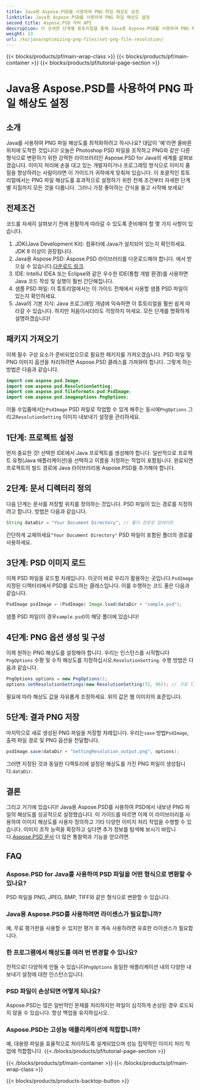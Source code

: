 ```yaml
---
title: Java용 Aspose.PSD를 사용하여 PNG 파일 해상도 설정
linktitle: Java용 Aspose.PSD를 사용하여 PNG 파일 해상도 설정
second_title: Aspose.PSD 자바 API
description: 이 상세한 단계별 튜토리얼을 통해 Java용 Aspose.PSD를 사용하여 PNG 파일 해상도를 설정하는 방법을 알아보세요. 즉시 이미지를 최적화하세요.
weight: 13
url: /ko/java/optimizing-png-files/set-png-file-resolution/
---
```


{{< blocks/products/pf/main-wrap-class >}}
{{< blocks/products/pf/main-container >}}
{{< blocks/products/pf/tutorial-page-section >}}

# Java용 Aspose.PSD를 사용하여 PNG 파일 해상도 설정

## 소개
Java를 사용하여 PNG 파일 해상도를 최적화하려고 하시나요? 대답이 '예'라면 올바른 위치에 도착한 것입니다! 오늘은 Photoshop PSD 파일을 조작하고 PNG와 같은 다른 형식으로 변환하기 위한 강력한 라이브러리인 Aspose.PSD for Java의 세계를 살펴보겠습니다. 이미지 처리에 손을 대고 있는 개발자이거나 프로그래밍 방식으로 이미지 품질을 향상하려는 사람이라면 이 가이드가 귀하에게 맞춰져 있습니다. 
이 포괄적인 튜토리얼에서는 PNG 파일 해상도를 효과적으로 설정하기 위한 전제 조건부터 자세한 단계별 지침까지 모든 것을 다룹니다. 그러니 가장 좋아하는 간식을 들고 시작해 보세요!
## 전제조건
 
코드를 자세히 살펴보기 전에 원활하게 따라갈 수 있도록 준비해야 할 몇 가지 사항이 있습니다.
1. JDK(Java Development Kit): 컴퓨터에 Java가 설치되어 있는지 확인하세요. JDK 8 이상이 권장됩니다.
2.  Java용 Aspose.PSD: Aspose.PSD 라이브러리를 다운로드해야 합니다. 에서 받으실 수 있습니다.[다운로드 링크](https://releases.aspose.com/psd/java/).
3. IDE: IntelliJ IDEA 또는 Eclipse와 같은 우수한 IDE(통합 개발 환경)를 사용하면 Java 코드 작성 및 실행이 훨씬 간단해집니다.
4. 샘플 PSD 파일: 이 튜토리얼에서는 이 가이드 전체에서 사용할 샘플 PSD 파일이 있는지 확인하세요.
5. Java의 기본 지식: Java 프로그래밍 개념에 익숙하면 이 튜토리얼을 훨씬 쉽게 따라갈 수 있습니다. 하지만 처음이시더라도 걱정하지 마세요. 모든 단계를 명확하게 설명하겠습니다!
## 패키지 가져오기
이제 필수 구성 요소가 준비되었으므로 필요한 패키지를 가져오겠습니다. PSD 파일 및 PNG 이미지 옵션을 처리하려면 Aspose.PSD 클래스를 가져와야 합니다. 그렇게 하는 방법은 다음과 같습니다.
```java
import com.aspose.psd.Image;
import com.aspose.psd.ResolutionSetting;
import com.aspose.psd.fileformats.psd.PsdImage;
import com.aspose.psd.imageoptions.PngOptions;
```
 이들 수입품에서는`PsdImage` PSD 파일로 작업할 수 있게 해주는 동시에`PngOptions` 그리고`ResolutionSetting` 이미지 내보내기 설정을 관리하세요.
## 1단계: 프로젝트 설정
먼저 중요한 것! 선택한 IDE에서 Java 프로젝트를 생성해야 합니다. 일반적으로 프로젝트 유형(Java 애플리케이션)을 선택하고 이름을 지정하는 작업이 포함됩니다. 
완료되면 프로젝트의 빌드 경로에 Java 라이브러리용 Aspose.PSD를 추가해야 합니다.
## 2단계: 문서 디렉터리 정의
다음 단계는 문서를 저장할 위치를 정의하는 것입니다. PSD 파일이 있는 경로를 지정하려고 합니다. 방법은 다음과 같습니다.
```java
String dataDir = "Your Document Directory"; // 폴더 경로로 업데이트
```
 간단하게 교체하세요`"Your Document Directory"` PSD 파일이 포함된 폴더의 경로를 사용하세요. 
## 3단계: PSD 이미지 로드
 이제 PSD 파일을 로드할 차례입니다. 이곳이 바로 우리가 활용하는 곳입니다.`PsdImage` 지정된 디렉터리에서 PSD를 로드하는 클래스입니다. 
이를 수행하는 코드 줄은 다음과 같습니다.
```java
PsdImage psdImage = (PsdImage) Image.load(dataDir + "sample.psd");
```
 샘플 PSD 파일(이 경우`sample.psd`)이 해당 폴더에 있습니다!
## 4단계: PNG 옵션 생성 및 구성
 이제 원하는 PNG 해상도를 설정해야 합니다. 우리는 인스턴스를 시작합니다`PngOptions` 수평 및 수직 해상도를 지정하십시오.`ResolutionSetting`.
수행 방법은 다음과 같습니다.
```java
PngOptions options = new PngOptions();
options.setResolutionSettings(new ResolutionSetting(72, 96)); // 가로 72 DPI, 세로 96 DPI
```
필요에 따라 해상도 값을 자유롭게 조정하세요. 위의 값은 웹 이미지의 표준입니다.
## 5단계: 결과 PNG 저장
 마지막으로 새로 생성된 PNG 파일을 저장할 차례입니다. 우리는`save` 방법`PsdImage`, 출력 파일 경로 및 PNG 옵션을 전달합니다.
```java
psdImage.save(dataDir + "SettingResolution_output.png", options);
```
 그러면 지정된 것과 동일한 디렉토리에 설정된 해상도를 가진 PNG 파일이 생성됩니다.`dataDir`.
## 결론
그리고 거기에 있습니다! Java용 Aspose.PSD를 사용하여 PSD에서 내보낸 PNG 파일의 해상도를 성공적으로 설정했습니다. 이 가이드를 따르면 이제 이 라이브러리를 사용하여 이미지 해상도를 사용자 정의하고 기타 다양한 이미지 처리 작업을 수행할 수 있습니다. 이미지 조작 능력을 확장하고 싶다면 추가 정보를 탐색해 보시기 바랍니다.[Aspose.PSD 문서](https://reference.aspose.com/psd/java/) 더 많은 통찰력과 기능을 얻으려면.

## FAQ
### Aspose.PSD for Java를 사용하여 PSD 파일을 어떤 형식으로 변환할 수 있나요?
PSD 파일을 PNG, JPEG, BMP, TIFF와 같은 형식으로 변환할 수 있습니다.
### Java용 Aspose.PSD를 사용하려면 라이센스가 필요합니까?
예, 무료 평가판을 사용할 수 있지만 평가 후 계속 사용하려면 유효한 라이센스가 필요합니다.
### 한 프로그램에서 해상도를 여러 번 변경할 수 있나요?
 전적으로! 다양하게 만들 수 있습니다`PngOptions` 동일한 애플리케이션 내의 다양한 내보내기 설정에 대한 인스턴스입니다.
### PSD 파일이 손상되면 어떻게 되나요?
Aspose.PSD는 많은 일반적인 문제를 처리하지만 파일이 심각하게 손상된 경우 로드되지 않을 수 있습니다. 항상 백업을 유지하십시오.
### Aspose.PSD는 고성능 애플리케이션에 적합합니까?
예, 대용량 파일을 효율적으로 처리하도록 설계되었으며 성능 집약적인 이미지 처리 작업에 적합합니다.
{{< /blocks/products/pf/tutorial-page-section >}}

{{< /blocks/products/pf/main-container >}}
{{< /blocks/products/pf/main-wrap-class >}}

{{< blocks/products/products-backtop-button >}}
